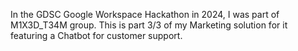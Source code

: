 In the GDSC Google Workspace Hackathon in 2024, I was part of M1X3D_T34M group. This is part 3/3 of my Marketing solution for it featuring a Chatbot for customer support.
